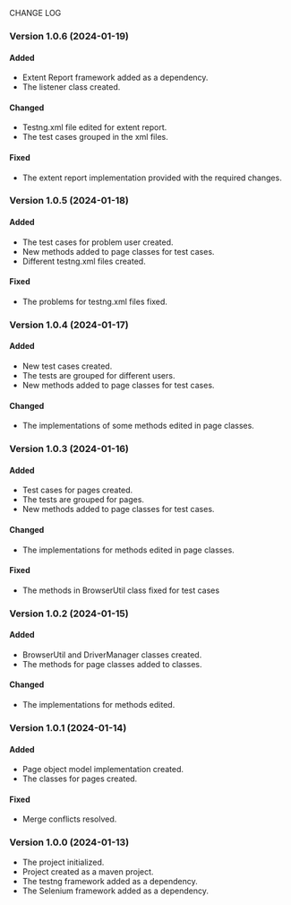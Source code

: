 CHANGE LOG

### Version 1.0.6 (2024-01-19)

#### **Added**
- Extent Report framework added as a dependency.
- The listener class created.
#### **Changed**
- Testng.xml file edited for extent report.
- The test cases grouped in the xml files.

#### **Fixed**
- The extent report implementation provided with the required changes.

### Version 1.0.5 (2024-01-18)

#### **Added**
- The test cases for problem user created.
- New methods added to page classes for test cases.
- Different testng.xml files created.
#### **Fixed**
- The problems for testng.xml files fixed.

### Version 1.0.4 (2024-01-17)

#### **Added**
- New test cases created.
- The tests are grouped for different users.
- New methods added to page classes for test cases.

#### **Changed**
- The implementations of some methods edited in page classes.
### Version 1.0.3 (2024-01-16)

#### **Added**
- Test cases for pages created.
- The tests are grouped for pages.
- New methods added to page classes for test cases.

#### **Changed**
- The implementations for methods edited in page classes.
#### **Fixed**
- The methods in BrowserUtil class fixed for test cases
### Version 1.0.2 (2024-01-15)

#### **Added**
- BrowserUtil and DriverManager classes created.
- The methods for page classes added to classes.

#### **Changed**
- The implementations for methods edited.

### Version 1.0.1 (2024-01-14)
#### **Added**
- Page object model implementation created.
- The classes for pages created.

#### **Fixed**
- Merge conflicts resolved.

### Version 1.0.0 (2024-01-13)

- The project initialized.
- Project created as a maven project.
- The testng framework added as a dependency.
- The Selenium framework added as a dependency.



